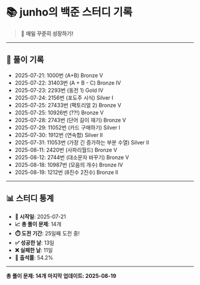 # 📚 junho의 백준 스터디 기록

> 🎯 **매일 꾸준히 성장하기!**

---

## 📅 풀이 기록

- 2025-07-21: 1000번 (A+B) Bronze V
- 2025-07-22: 31403번 (A + B - C) Bronze IV
- 2025-07-23: 2293번 (동전 1) Gold IV
- 2025-07-24: 2156번 (포도주 시식) Silver I
- 2025-07-25: 27433번 (팩토리얼 2) Bronze V
- 2025-07-25: 10926번 (??!) Bronze V
- 2025-07-28: 2743번 (단어 길이 재기) Bronze V
- 2025-07-29: 11052번 (카드 구매하기) Silver I
- 2025-07-30: 1912번 (연속합) Silver II
- 2025-07-31: 11053번 (가장 긴 증가하는 부분 수열) Silver II
- 2025-08-11: 2420번 (사파리월드) Bronze V
- 2025-08-12: 2744번 (대소문자 바꾸기) Bronze V
- 2025-08-18: 10987번 (모음의 개수) Bronze IV
- 2025-08-19: 1212번 (8진수 2진수) Bronze II

---

## 📊 스터디 통계

- **📅 시작일**: 2025-07-21
- **📈 총 풀이 문제**: 14개
- **⏱️ 도전 기간**: 25일째 도전 중!
- **✅ 성공한 날**: 13일
- **❌ 실패한 날**: 11일
- **🎯 출석률**: 54.2%

---

**총 풀이 문제: 14개**
**마지막 업데이트: 2025-08-19**

